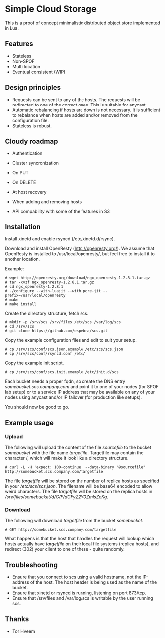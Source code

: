 # Simple Cloud Storage

This is a proof of concept minimalistic distributed object store implemented in
Lua. 

## Features

* Stateless
* Non-SPOF
* Multi location
* Eventual consistent (WIP)

## Design principles

* Requests can be sent to any of the hosts. The requests will be redirected to one of the correct ones. This is suitable for anycast.
* Automatic rebalancing if hosts are down is not necessary. It is sufficient to rebalance when hosts are added and/or removed from the configuration file.
* Stateless is robust.

## Cloudy roadmap

* Authentication
* Cluster syncronization

 * On PUT
 * On DELETE
 * At host recovery
 * When adding and removing hosts

* API compability with some of the features in S3

## Installation

Install xinetd and enable rsyncd (/etc/xinetd.d/rsync).

Download and install OpenResty (http://openresty.org/). We assume that OpenResty is installed to /usr/local/openresty/, but feel free to install it to another location.

Example:

    # wget http://openresty.org/download/ngx_openresty-1.2.8.1.tar.gz
    # tar -xvzf ngx_openresty-1.2.8.1.tar.gz
    # cd ngx_openresty-1.2.8.1
    # ./configure --with-luajit --with-pcre-jit --prefix=/usr/local/openresty
    # make
    # make install

Create the directory structure, fetch scs.

    # mkdir -p /srv/scs /srv/files /etc/scs /var/log/scs
    # cd /srv/scs
    # git clone https://github.com/espebra/scs.git

Copy the example configuration files and edit to suit your setup.

    # cp /srv/scs/conf/scs.json.example /etc/scs/scs.json
    # cp /srv/scs/conf/rsyncd.conf /etc/

Copy the example init script.

    # cp /srv/scs/conf/scs.init.example /etc/init.d/scs

Each bucket needs a proper fqdn, so create the DNS entry *somebucket.scs.company.com* and point it to one of your nodes (for SPOF lab setup) or to a service IP address that may be available on any of your nodes using anycast and/or IP failover (for production like setups).

You should now be good to go.

## Example usage

### Upload

The following will upload the content of the file *sourcefile* to the bucket *somebucket* with the file name *targetfile*. Targetfile may contain the character /, which will make it look like a directory structure.

    # curl -L -H 'expect: 100-continue' --data-binary "@sourcefile" http://somebucket.scs.company.com/targetfile

The file *targetfile* will be stored on the number of replica hosts as specified in your */etc/scs/scs.json*. The filename will be base64 encoded to allow weird characters. The file *targetfile* will be stored on the replica hosts in */srv/files/somebucket/d/G/F/dGFyZ2V0ZmlsZcKg*.

### Download

The following will download *targetfile* from the bucket *somebucket*. 

    # GET http://somebucket.scs.company.com/targetfile

What happens is that the host that handles the request will lookup which hosts actually have *targetfile* on their local file systems (replica hosts), and redirect (302) your client to one of these - quite randomly.

## Troubleshooting

* Ensure that you connect to scs using a valid hostname, not the IP-address of the host. The host header is being used as the name of the bucket.
* Ensure that xinetd or rsyncd is running, listening on port 873/tcp.
* Ensure that /srv/files and /var/log/scs is writable by the user running scs.

## Thanks

* Tor Hveem

